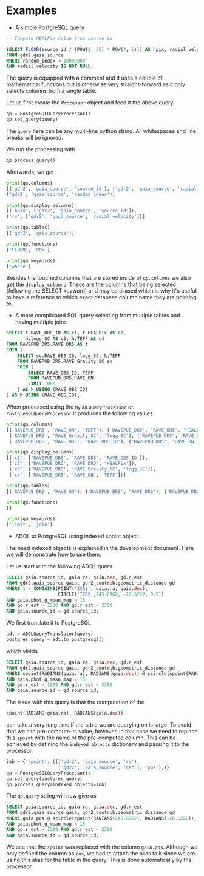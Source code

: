 # Examples


* A simple PostgreSQL query

```SQL
-- Compute HEALPix value from source_id

SELECT FLOOR(source_id / (POW(2, 35) * POW(4, 6))) AS hpix, radial_velocity AS rv
FROM gdr2.gaia_source
WHERE random_index < 10000000
AND radial_velocity IS NOT NULL;
```

The query is equipped with a comment and it uses a couple of mathematical
functions but is otherwise very straight-forward as it only selects columns
from a single table.

Let us first create the `Processor` object and feed it the above query

```python
qp = PostgreSQLQueryProcessor()
qp.set_query(query)
```

The `query` here can be any multi-line python string. All whitespaces and
line breaks will be ignored.

We run the processing with

```python
qp.process_query()
```

Afterwards, we get

```python
print(qp.columns)
[('gdr2', 'gaia_source', 'source_id'), ('gdr2', 'gaia_source', 'radial_velocity'),
('gdr2', 'gaia_source', 'random_index')]

print(qp.display_columns)
[('hpix', ['gdr2', 'gaia_source', 'source_id']),
('rv', ['gdr2', 'gaia_source', 'radial_velocity'])]

print(qp.tables)
[('gdr2', 'gaia_source')]

print(qp.functions)
['FLOOR', 'POW']

print(qp.keywords)
['where']
```

Besides the touched columns that are stored inside of `qp.columns` we also
get the `display_columns`. These are the columns that being selected (following the SELECT keyword)
and may be aliased which is why it's useful to have a reference to which
exact database column name they are pointing to.


* A more complicated SQL query selecting from multiple tables and having 
multiple joins

```SQL
SELECT t.RAVE_OBS_ID AS c1, t.HEALPix AS c2,
       h.logg_SC AS c3, h.TEFF AS c4
FROM RAVEPUB_DR5.RAVE_DR5 AS t
JOIN (
    SELECT sc.RAVE_OBS_ID, logg_SC, k.TEFF
    FROM RAVEPUB_DR5.RAVE_Gravity_SC sc
    JOIN (
        SELECT RAVE_OBS_ID, TEFF
        FROM RAVEPUB_DR5.RAVE_ON
        LIMIT 1000
    ) AS k USING (RAVE_OBS_ID)
) AS h USING (RAVE_OBS_ID);
```

When processed using the `MySQLQueryProcessor` or `PostgreSQLQueryProcessor`
it produces the following values

```python
print(qp.columns)
[('RAVEPUB_DR5', 'RAVE_ON', 'TEFF'), ('RAVEPUB_DR5', 'RAVE_DR5', 'HEALPix'),
 ('RAVEPUB_DR5', 'RAVE_Gravity_SC', 'logg_SC'), ('RAVEPUB_DR5', 'RAVE_Gravity_SC', 'RAVE_OBS_ID'),
 ('RAVEPUB_DR5', 'RAVE_DR5', 'RAVE_OBS_ID'), ('RAVEPUB_DR5', 'RAVE_ON', 'RAVE_OBS_ID')]

print(qp.display_columns)
[('c1', ['RAVEPUB_DR5', 'RAVE_DR5', 'RAVE_OBS_ID']),
 ('c2', ['RAVEPUB_DR5', 'RAVE_DR5', 'HEALPix']),
 ('c3', ['RAVEPUB_DR5', 'RAVE_Gravity_SC', 'logg_SC']),
 ('c4', ['RAVEPUB_DR5', 'RAVE_ON', 'TEFF'])]

print(qp.tables)
[('RAVEPUB_DR5', 'RAVE_ON'), ('RAVEPUB_DR5', 'RAVE_DR5'), ('RAVEPUB_DR5', 'RAVE_Gravity_SC')]

print(qp.functions)
[]

print(qp.keywords)
['limit', 'join']
```


* ADQL to PostgreSQL using indexed spoint object

The need indexed objects is explained in the development document. Here we will
demonstrate how to use them.

Let us start with the following ADQL query

```SQL
SELECT gaia.source_id, gaia.ra, gaia.dec, gd.r_est
FROM gdr2.gaia_source gaia, gdr2_contrib.geometric_distance gd
WHERE 1 = CONTAINS(POINT('ICRS', gaia.ra, gaia.dec), 
                   CIRCLE('ICRS',245.8962, -26.5222, 0.5))
AND gaia.phot_g_mean_mag < 15
AND gd.r_est > 1500 AND gd.r_est < 2300
AND gaia.source_id = gd.source_id;
```

We first translate it to PostgreSQL

```python
adt = ADQLQueryTranslator(query)
postgres_query = adt.to_postgresql()
```

which yields

```SQL
SELECT gaia.source_id, gaia.ra, gaia.dec, gd.r_est
FROM gdr2.gaia_source gaia, gdr2_contrib.geometric_distance gd
WHERE spoint(RADIANS(gaia.ra), RADIANS(gaia.dec)) @ scircle(spoint(RADIANS(245.8962), RADIANS(-26.5222)), RADIANS(0.5))
AND gaia.phot_g_mean_mag < 15
AND gd.r_est > 1500 AND gd.r_est < 2300
AND gaia.source_id = gd.source_id;
```

The issue with this query is that the computation of the 

```SQL
spoint(RADIANS(gaia.ra), RADIANS(gaia.dec))
```

can take a very long time if the table we are querying on is large. To avoid
that we can pre-compute its value, however, in that case we need to replace
this `spoint` with the name of the pre-computed column. This can be achieved
by defining the `indexed_objects` dictionary and passing it to the processor.

```python
iob = {'spoint': ((('gdr2', 'gaia_source', 'ra'),
                   ('gdr2', 'gaia_source', 'dec'), 'pos'),)}
qp = PostgreSQLQueryProcessor()
qp.set_query(postgres_query)
qp.process_query(indexed_objects=iob)
```

The `qp.query` string will now give us

```SQL
SELECT gaia.source_id, gaia.ra, gaia.dec, gd.r_est
FROM gdr2.gaia_source gaia, gdr2_contrib.geometric_distance gd
WHERE gaia.pos @ scircle(spoint(RADIANS(245.8962), RADIANS(-26.5222)), RADIANS(0.5))
AND gaia.phot_g_mean_mag < 15
AND gd.r_est > 1500 AND gd.r_est < 2300
AND gaia.source_id = gd.source_id;
```

We see that the `spoint` was replaced with the column `gaia.pos`. Although we
only defined the column as `pos`, we had to attach the alias to it since we
are using this alias for the table in the query. This is done automatically
by the processor.
